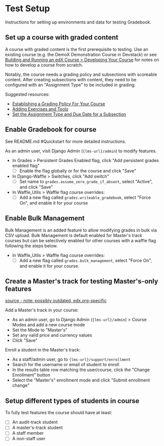 # Test Setup

Instructions for setting up environments and data for testing Gradebook.

## Set up a course with graded content

A course with graded content is the first prerequisite to testing. Use an existing course (e.g. the DemoX Demonstration Course in Devstack) or see [Building and Running an edX Course > Developing Your Course](https://docs.openedx.org/en/latest/educators/quickstarts/build_a_course.html) for notes on how to develop a course from scratch.

Notably, the course needs a grading policy and subsections with scoreable content.
After creating subsections with content, they need to be configured with an "Assignment Type" to be included in grading.

Suggested resources:
- [Establishing a Grading Policy For Your Course](https://docs.openedx.org/en/latest/educators/how-tos/data/manage_learner_grades.html#review-how-grading-is-configured-for-your-course)
- [Adding Exercises and Tools](https://docs.openedx.org/en/latest/educators/concepts/exercise_tools/about_problems_exercises_tools.html)
- [Set the Assignment Type and Due Date for a Subsection](https://docs.openedx.org/en/latest/educators/how-tos/course_development/set_subsection_problem_date.html#set-the-assignment-type-and-due-date-for-a-subsection)

## Enable Gradebook for course

See README.md #Quickstart for more detailed instructions.

As an admin user, visit Django Admin (`{lms-url}/admin`) to modify features.
- In Grades > Persistent Grades Enabled flag, click "Add persistent grades enabled flag"
    - [ ] Enable the flag globally or for the course and click "Save"
- In Django-Waffle > Switches, click "Add switch"
    - [ ] Set name to `grades.assume_zero_grade_if_absent`, select "Active", and click "Save"
- In Waffle_Utils > Waffle flag course overrides:
    - [ ] Add a new flag called `grades.writeable_gradebook`, select "Force On", and enable it for your course

## Enable Bulk Management

Bulk Management is an added feature to allow modifying grades in bulk via CSV upload. Bulk Management is default enabled for Master's track courses but can be selectively enabled for other courses with a waffle flag following the steps below.

- In Waffle_Utils > Waffle flag course overrides:
    - [ ] Add a new flag called `grades.bulk_management`, select "Force On", and enable it for your course.

## Create a Master's track for testing Master's-only features

[source - note: possibly outdated, edx.org-specific](https://openedx.atlassian.net/wiki/spaces/MS/pages/1453818012/Add+a+learner+into+a+master+s+track)

Add a Master's track in your course:
- As an admin user, go to Django Admin (`{lms-url}/admin`) > Course Modes and add a new course mode
- Set the Mode to "Master's"
- Set any valid price and currency values
- Click "Save"

Enroll a student in the Master's track:
- As a staff/admin user, go to `{lms-url}/support/enrollment`
- Search for the username or email of student to enroll
- In the results table row matching the user/course, click the "Change Enrollment" button
- Select the "Master's" enrollment mode and click "Submit enrollment change"

## Setup different types of students in course

To fully test features the course should have at least:
- [ ] An audit-track student
- [ ] A master's-track student
- [ ] A staff member
- [ ] A non-staff user
